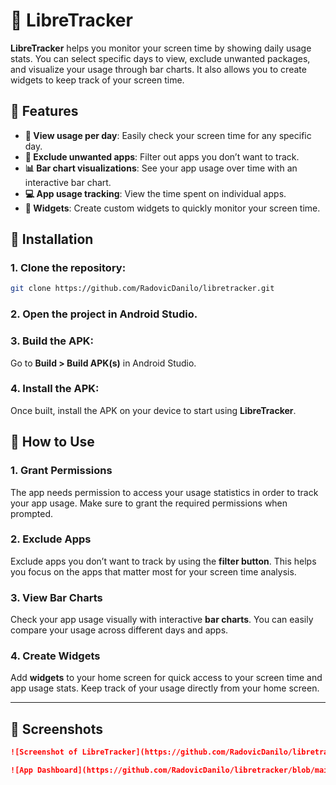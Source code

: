 # 📱 **LibreTracker**

**LibreTracker** helps you monitor your screen time by showing daily usage stats. You can select specific days to view, exclude unwanted packages, and visualize your usage through bar charts. It also allows you to create widgets to keep track of your screen time.

## 🌟 **Features**

- **📅 View usage per day**: Easily check your screen time for any specific day.
- **🚫 Exclude unwanted apps**: Filter out apps you don’t want to track.
- **📊 Bar chart visualizations**: See your app usage over time with an interactive bar chart.
- **💻 App usage tracking**: View the time spent on individual apps.
- **📱 Widgets**: Create custom widgets to quickly monitor your screen time.

## 🔧 **Installation**

### 1. Clone the repository:

```bash
git clone https://github.com/RadovicDanilo/libretracker.git
```

### 2. Open the project in Android Studio.

### 3. Build the APK:

Go to **Build > Build APK(s)** in Android Studio.

### 4. Install the APK:

Once built, install the APK on your device to start using **LibreTracker**.

## 📝 **How to Use**

### 1. **Grant Permissions**  
The app needs permission to access your usage statistics in order to track your app usage. Make sure to grant the required permissions when prompted.

### 2. **Exclude Apps**  
Exclude apps you don’t want to track by using the **filter button**. This helps you focus on the apps that matter most for your screen time analysis.

### 3. **View Bar Charts**  
Check your app usage visually with interactive **bar charts**. You can easily compare your usage across different days and apps.

### 4. **Create Widgets**  
Add **widgets** to your home screen for quick access to your screen time and app usage stats. Keep track of your usage directly from your home screen.

---

## 📸 **Screenshots**

```markdown
![Screenshot of LibreTracker](https://github.com/RadovicDanilo/libretracker/blob/main/assets/screenshot1.png)
```

```markdown
![App Dashboard](https://github.com/RadovicDanilo/libretracker/blob/main/assets/screenshot1.png)
```
